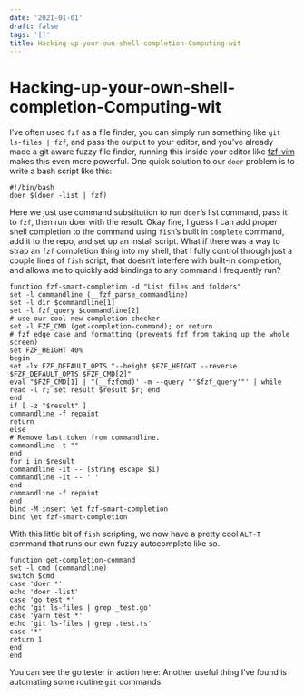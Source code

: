 ```yaml
---
date: '2021-01-01'
draft: false
tags: '[]'
title: Hacking-up-your-own-shell-completion-Computing-wit
---
```


# Hacking-up-your-own-shell-completion-Computing-wit

I’ve often used `fzf` as a file finder, you can simply run something like `git ls-files | fzf`, and pass the output to your editor, and you’ve already made a git aware fuzzy file finder, running this inside your editor like [fzf-vim](https://github.com/junegunn/fzf.vim) makes this even more powerful.
One quick solution to our `doer` problem is to write a bash script like this:
```
#!/bin/bash
doer $(doer -list | fzf)
```
Here we just use command substitution to run `doer`’s list command, pass it to `fzf`, then run doer with the result.
Okay fine, I guess I can add proper shell completion to the command using `fish`’s built in `complete` command, add it to the repo, and set up an install script.
What if there was a way to strap an `fzf` completion thing into my shell, that I fully control through just a couple lines of `fish` script, that doesn’t interfere with built-in completion, and allows me to quickly add bindings to any command I frequently run?
```
function fzf-smart-completion -d "List files and folders"
set -l commandline (__fzf_parse_commandline)
set -l dir $commandline[1]
set -l fzf_query $commandline[2]
# use our cool new completion checker
set -l FZF_CMD (get-completion-command); or return
# fzf edge case and formatting (prevents fzf from taking up the whole screen)
set FZF_HEIGHT 40%
begin
set -lx FZF_DEFAULT_OPTS "--height $FZF_HEIGHT --reverse $FZF_DEFAULT_OPTS $FZF_CMD[2]"
eval "$FZF_CMD[1] | "(__fzfcmd)' -m --query "'$fzf_query'"' | while read -l r; set result $result $r; end
end
if [ -z "$result" ]
commandline -f repaint
return
else
# Remove last token from commandline.
commandline -t ""
end
for i in $result
commandline -it -- (string escape $i)
commandline -it -- ' '
end
commandline -f repaint
end
bind -M insert \et fzf-smart-completion
bind \et fzf-smart-completion
```
With this little bit of `fish` scripting, we now have a pretty cool `ALT-T` command that runs our own fuzzy autocomplete like so.
```
function get-completion-command
set -l cmd (commandline)
switch $cmd
case 'doer *'
echo 'doer -list'
case 'go test *'
echo 'git ls-files | grep _test.go'
case 'yarn test *'
echo 'git ls-files | grep .test.ts'
case '*'
return 1
end
end
```
You can see the go tester in action here:
Another useful thing I’ve found is automating some routine `git` commands.
